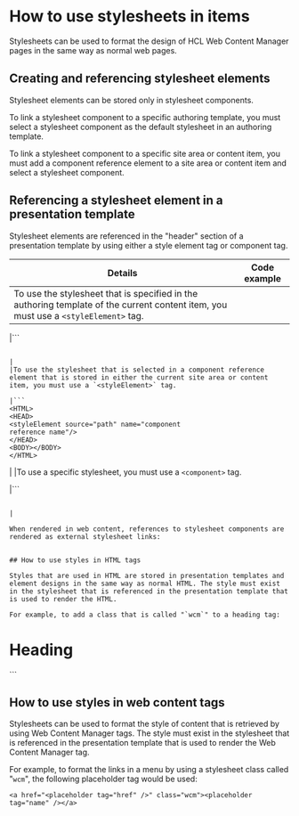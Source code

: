 # How to use stylesheets in items

Stylesheets can be used to format the design of HCL Web Content Manager pages in the same way as normal web pages.

## Creating and referencing stylesheet elements

Stylesheet elements can be stored only in stylesheet components.

To link a stylesheet component to a specific authoring template, you must select a stylesheet component as the default stylesheet in an authoring template.

To link a stylesheet component to a specific site area or content item, you must add a component reference element to a site area or content item and select a stylesheet component.

## Referencing a stylesheet element in a presentation template

Stylesheet elements are referenced in the "header" section of a presentation template by using either a style element tag or component tag.

|Details|Code example|
|-------|------------|
|To use the stylesheet that is specified in the authoring template of the current content item, you must use a `<styleElement>` tag.

|```
<HTML>
<HEAD>
<styleElement source="template"/>
</HEAD>
<BODY></BODY>
</HTML>

```

|
|To use the stylesheet that is selected in a component reference element that is stored in either the current site area or content item, you must use a `<styleElement>` tag.

|```
<HTML>
<HEAD>
<styleElement source="path" name="component 
reference name"/>
</HEAD>
<BODY></BODY>
</HTML>

```

|
|To use a specific stylesheet, you must use a `<component>` tag.

|```
<HTML>
<HEAD>
<component name="stylesheet 
component name"/>
</HEAD>
<BODY></BODY>
</HTML>

```

|

When rendered in web content, references to stylesheet components are rendered as external stylesheet links:

```
<HTML>
<HEAD>
<link href="stylesheet" media="media-type" rel="styleheet-type" type="text">
</HEAD>
<BODY></BODY>
</HTML>

```

## How to use styles in HTML tags

Styles that are used in HTML are stored in presentation templates and element designs in the same way as normal HTML. The style must exist in the stylesheet that is referenced in the presentation template that is used to render the HTML.

For example, to add a class that is called "`wcm`" to a heading tag:

```
<H1 class="wcm">Heading</H1> 
```

## How to use styles in web content tags

Stylesheets can be used to format the style of content that is retrieved by using Web Content Manager tags. The style must exist in the stylesheet that is referenced in the presentation template that is used to render the Web Content Manager tag.

For example, to format the links in a menu by using a stylesheet class called "`wcm`", the following placeholder tag would be used:

```
<a href="<placeholder tag="href" />" class="wcm"><placeholder tag="name" /></a>
```


